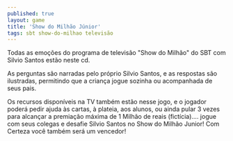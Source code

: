 ```yaml
---
published: true
layout: game
title: 'Show do Milhão Júnior'
tags: sbt show-do-milhao televisão
---
```

Todas as emoções do programa de televisão "Show do Milhão" do SBT com Silvio Santos estão neste cd.

As perguntas são narradas pelo próprio Silvio Santos, e as respostas são ilustradas, permitindo que a criança jogue sozinha ou acompanhada de seus pais.

 

Os recursos disponíveis na TV também estão nesse jogo, e o jogador poderá pedir ajuda às cartas, à plateia, aos alunos, ou ainda pular 3 vezes para alcançar a premiação máxima de 1 Milhão de reais (fictícia).... jogue com seus colegas e desafie Silvio Santos no Show do Milhão Junior!
Com Certeza você também será um vencedor!
